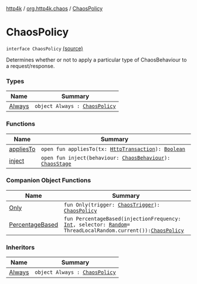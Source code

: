 [http4k](../../index.md) / [org.http4k.chaos](../index.md) / [ChaosPolicy](./index.md)

# ChaosPolicy

`interface ChaosPolicy` [(source)](https://github.com/http4k/http4k/blob/master/http4k-testing-chaos/src/main/kotlin/org/http4k/chaos/ChaosPolicy.kt#L10)

Determines whether or not to apply a particular type of ChaosBehaviour to a request/response.

### Types

| Name | Summary |
|---|---|
| [Always](-always/index.md) | `object Always : `[`ChaosPolicy`](./index.md) |

### Functions

| Name | Summary |
|---|---|
| [appliesTo](applies-to.md) | `open fun appliesTo(tx: `[`HttpTransaction`](../../org.http4k.core/-http-transaction/index.md)`): `[`Boolean`](https://kotlinlang.org/api/latest/jvm/stdlib/kotlin/-boolean/index.html) |
| [inject](inject.md) | `open fun inject(behaviour: `[`ChaosBehaviour`](../-chaos-behaviour/index.md)`): `[`ChaosStage`](../-chaos-stage/index.md) |

### Companion Object Functions

| Name | Summary |
|---|---|
| [Only](-only.md) | `fun Only(trigger: `[`ChaosTrigger`](../-chaos-trigger.md)`): `[`ChaosPolicy`](./index.md) |
| [PercentageBased](-percentage-based.md) | `fun PercentageBased(injectionFrequency: `[`Int`](https://kotlinlang.org/api/latest/jvm/stdlib/kotlin/-int/index.html)`, selector: `[`Random`](http://docs.oracle.com/javase/6/docs/api/java/util/Random.html)` = ThreadLocalRandom.current()): `[`ChaosPolicy`](./index.md) |

### Inheritors

| Name | Summary |
|---|---|
| [Always](-always/index.md) | `object Always : `[`ChaosPolicy`](./index.md) |

